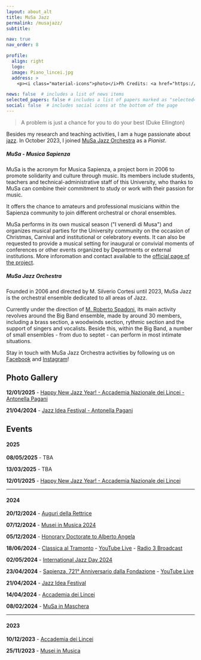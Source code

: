 ```yaml
---
layout: about_alt
title: MuSa Jazz
permalink: /musajazz/
subtitle:

nav: true
nav_order: 8

profile:
  align: right
  logo:
  image: Piano_lincei.jpg
  address: >
    <p><i class="material-icons">photo</i>Ph Credits: <a href="https://www.antonellapagani.it/portfolio-p">Antonella Pagani</a></p>

news: false  # includes a list of news items
selected_papers: false # includes a list of papers marked as "selected={true}"
social: false  # includes social icons at the bottom of the page
---
```


> A problem is just a chance for you to do your best
> (Duke Ellington)

Besides my research and teaching activities, I am a huge passionate about [jazz](https://en.wikipedia.org/wiki/Jazz).
In October 2023, I joined [MuSa Jazz Orchestra](https://www.sapienzacrea.uniroma1.it/strutture/musa-jazz) as a *Pianist*.


##### MuSa - Musica Sapienza

MuSa is the acronym for Musica Sapienza, a project born in 2006 to promote solidarity and culture through music. Its members include students, teachers and technical-administrative staff of this University, who thanks to MuSa can combine their commitment to study or work with their passion for music.

It offers the chance to amateurs and professional musicians within the Sapienza community to join different orchestral or choral ensembles.

MuSa performs in its own musical season ("I venerdì di Musa") and organizes musical parties for the University community on the occasion of Christmas, Carnival and institutional or celebratory events. It can also be requested to provide a musical setting for inaugural or convivial moments of conferences or other events organized by Departments or external institutions.
More inforomation and contact available to the [official page of the project](https://www.sapienzacrea.uniroma1.it/strutture).

##### MuSa Jazz Orchestra

Founded in 2006 and directed by M. Silverio Cortesi until 2023, MuSa Jazz is the orchestral ensemble dedicated to all areas of Jazz.

Currently under the direction of [M. Roberto Spadoni](https://www.robertospadoni.com/), its main activity revolves around the Big Band ensemble, made by around 30 members, including a brass section, a woodwinds section, rythmic section and the support of singers and vocalists.
Beside this, within the Big Band, a number of small ensembles - from duo to septet - can perform in most intimate situations.

Stay in touch with MuSa Jazz Orchestra activities by following us on [Facebook](https://www.facebook.com/profile.php?id=100063580660807) and [Instagram](https://www.instagram.com/musa_jazz_orchestra)!

## Photo Gallery

**12/01/2025** - [Happy New Jazz Year! - Accademia Nazionale dei Lincei - Antonella Pagani](https://www.antonellapagani.it/musa_jazz_orchestra_happy_new_jazz_year-p30657)

**21/04/2024** - [Jazz Idea Festival - Antonella Pagani](https://www.antonellapagani.it/musa_jazz_orchestra-p29626)

## Events

#### 2025

**08/05/2025** - TBA

**13/03/2025** - TBA

**12/01/2025** - [Happy New Jazz Year! - Accademia Nazionale dei Lincei](http://www.villafarnesina.it/wp-content/uploads/2024/10/MuSa_2024.jpg)


------------

#### 2024

**20/12/2024** - [Auguri della Rettrice](https://news.uniroma1.it/node/11862)

**07/12/2024** - [Musei in Musica 2024](https://www.uniroma1.it/it/notizia/musei-musica-2024)

**05/12/2024** - [Honorary Doctorate to Alberto Angela](https://news.uniroma1.it/node/11805)

**18/06/2024** - [Classica al Tramonto](https://news.uniroma1.it/18062024_2100) - [YouTube Live](https://www.youtube.com/live/j01LP3yl5EQ) - [Radio 3 Broadcast](https://www.raiplaysound.it/audio/2024/11/Radio3-Suite---Il-Cartellone-del-12112024-ebb4c38a-0f55-4314-93a4-2e0181d06ebc.html)

**02/05/2024** - [International Jazz Day 2024](https://news.uniroma1.it/02052024_1830)

**23/04/2024** - [Sapienza, 721° Anniversario dalla Fondazione](https://news.uniroma1.it/23042024_1130) - [YouTube Live](https://www.youtube.com/watch?v=LYoBUfrygbk)

**21/04/2024** - [Jazz Idea Festival](https://conservatoriosantacecilia.it/evento/jazz-idea-2024-festival/)

**14/04/2024** - [Accademia dei Lincei](https://www.instagram.com/p/C5N2avPqEGz/?utm_source=ig_web_copy_link&igsh=MzRlODBiNWFlZA==)

**08/02/2024** - [MuSa in Maschera](https://www.sapienzacrea.uniroma1.it/node/5858)

------------

#### 2023

**10/12/2023** - [Accademia dei Lincei](https://www.instagram.com/p/C0i3QJKtlIa/?utm_source=ig_web_copy_link&igsh=MzRlODBiNWFlZA==)

**25/11/2023** - [Musei in Musica](https://www.uniroma1.it/it/notizia/musei-musica-2023#:~:text=Sabato%2025%20novembre%202023%20torna,organizzativo%20di%20Z%C3%A8tema%20progetto%20cultura.)


